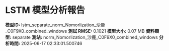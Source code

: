 # LSTM 模型分析報告
**模型ID:** lstm_separate_norm_Nomorlization_沙鹿_C0F9X0_combined_windows
**測試 RMSE:** 0.1021
**模型大小:** 0.07 MB
**資料類型:** separate
**測站:** norm_Nomorlization_沙鹿_C0F9X0_combined_windows
**分析時間:** 2025-06-17 02:33:01.500746
